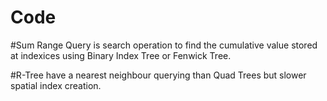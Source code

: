 # Code

#Sum Range Query is search operation to find the cumulative value stored at indexices using Binary Index Tree or Fenwick Tree.

#R-Tree have a nearest neighbour querying than Quad Trees but slower spatial index creation. 


